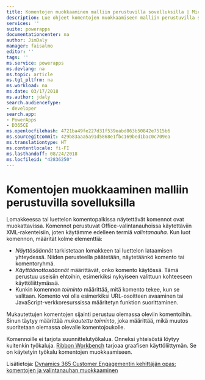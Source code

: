 ```yaml
---
title: Komentojen muokkaaminen malliin perustuvilla sovelluksilla | Microsoft Docs
description: Lue ohjeet komentojen muokkaamiseen malliin perustuvilla sovelluksilla
services: ''
suite: powerapps
documentationcenter: na
author: JimDaly
manager: faisalmo
editor: ''
tags: ''
ms.service: powerapps
ms.devlang: na
ms.topic: article
ms.tgt_pltfrm: na
ms.workload: na
ms.date: 03/17/2018
ms.author: jdaly
search.audienceType:
- developer
search.app:
- PowerApps
- D365CE
ms.openlocfilehash: 4721ba49fe227d31f539eabd863b50842e7515b6
ms.sourcegitcommit: 429b83aaa5a91d5868e1fbc169bed1bac0c709ea
ms.translationtype: HT
ms.contentlocale: fi-FI
ms.lasthandoff: 08/24/2018
ms.locfileid: "42836250"
---
```

# <a name="customize-commands-with-model-driven-apps"></a>Komentojen muokkaaminen malliin perustuvilla sovelluksilla 

Lomakkeessa tai luettelon komentopalkissa näytettävät komennot ovat muokattavissa. Komennot perustuvat Office-valintanauhoissa käytettäviin XML-rakenteisiin, joten käytämme edelleen termiä *valintanauha*. Kun luot komennon, määrität kolme elementtiä:

- *Näyttösäännöt* tarkistetaan lomakkeen tai luettelon lataamisen yhteydessä. Niiden perusteella päätetään, näytetäänkö komento tai komentoryhmä.
- *Käyttöönottosäännöt* määrittävät, onko komento käytössä. Tämä perustuu useisiin ehtoihin, esimerkiksi nykyiseen valittuun kohteeseen käyttöliittymässä.
- Kunkin komennon *toiminto* määrittää, mitä komento tekee, kun se valitaan. Komento voi olla esimerkiksi URL-osoitteen avaaminen tai JavaScript-verkkoresurssissa määritetyn funktion suorittaminen.

Mukautettujen komentojen sijainti perustuu olemassa oleviin komentoihin. Sinun täytyy määrittää *mukautettu toiminto*, joka määrittää, mikä muutos suoritetaan olemassa olevalle komentojoukolle. 

Komennoille ei tarjota suunnittelutyökalua. Onneksi yhteisöstä löytyy kuitenkin työkaluja. [Ribbon Workbench](http://www.develop1.net/public/rwb/ribbonworkbench.aspx) tarjoaa graafisen käyttöliittymän. Se on käytetyin työkalu komentojen muokkaamiseen.

Lisätietoja: [Dynamics 365 Customer Engagementin kehittäjän opas: komentojen ja valintanauhan muokkaaminen](/dynamics365/customer-engagement/developer/customize-dev/customize-commands-ribbon)



